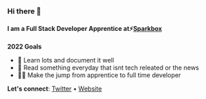 ### Hi there 👋
#### I am a Full Stack Developer Apprentice at⚡[Sparkbox](https://sparkbox.com/)

**2022 Goals**
- :pencil: Learn lots and document it well
- :open_book: Read something everyday that isnt tech releated or the news  
- :man_technologist: Make the jump from apprentice to full time developer

**Let's connect**: [Twitter](https://twitter.com/GaineyTheo) • [Website](https://theogainey.com)
